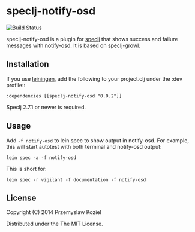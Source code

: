 # speclj-notify-osd

[![Build Status](https://travis-ci.org/randspy/speclj-notify-osd.svg?branch=master)](http://travis-ci.org/randspy/speclj-notify-osd)

speclj-notify-osd is a plugin for [speclj](http://speclj.com/) that shows success and failure messages with [notify-osd](https://wiki.ubuntu.com/NotifyOSD).
It is based on [speclj-growl](https://github.com/pgr0ss/speclj-growl).

## Installation

If you use [leiningen](https://github.com/technomancy/leiningen), add the following to your project.clj under the :dev profile::

    :dependencies [[speclj-notify-osd "0.0.2"]]

Speclj 2.7.1 or newer is required.

## Usage

Add `-f notify-osd` to lein spec to show output in notify-osd. For example, this will start autotest with both terminal and notify-osd output:

    lein spec -a -f notify-osd

This is short for:

    lein spec -r vigilant -f documentation -f notify-osd

## License

Copyright (C) 2014 Przemyslaw Koziel

Distributed under the The MIT License.
